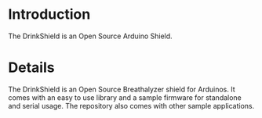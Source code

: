 # Introduction #

The DrinkShield is an Open Source Arduino Shield.


# Details #

The DrinkShield is an Open Source Breathalyzer shield for Arduinos.  It comes with an easy to use library and a sample firmware for standalone and serial usage.  The repository also comes with other sample applications.